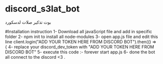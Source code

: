 # discord_s3lat_bot
بوت تذكير صلات لدسكورد 

#Installation instruction
1- Download all javaScript file and add in specific folder
2- npm init to install all node-modules
3- open app.js file and edit this line
  client.login("ADD YOUR TOKEN HERE FROM DISCORD BOT").then(() => {
4- replace your discord_dev_token with "ADD YOUR TOKEN HERE FROM DISCORD BOT"
5- execute this code :- 
  forever start app.js 
6- done the bot all connect to the discord <3 .
